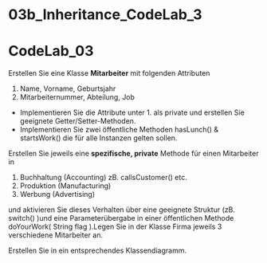 # 03b_Inheritance_CodeLab_3


# CodeLab_03

Erstellen Sie eine Klasse **Mitarbeiter** mit folgenden Attributen

1. Name, Vorname, Geburtsjahr
2. Mitarbeiternummer, Abteilung, Job

- Implementieren Sie die Attribute unter 1. als private und erstellen Sie geeignete
Getter/Setter-Methoden.
- Implementieren Sie zwei öffentliche Methoden hasLunch() & startsWork() die für alle
Instanzen gelten sollen.

Erstellen Sie jeweils eine **spezifische, private** Methode für einen Mitarbeiter in

1. Buchhaltung (Accounting) zB. callsCustomer() etc.
2. Produktion (Manufacturing)
3. Werbung (Advertising)

und aktivieren Sie dieses Verhalten über eine geeignete Struktur (zB. switch() )und eine Parameterübergabe in einer öffentlichen Methode doYourWork( String flag ).Legen Sie in der Klasse Firma jeweils 3 verschiedene Mitarbeiter an.

Erstellen Sie in ein entsprechendes Klassendiagramm.